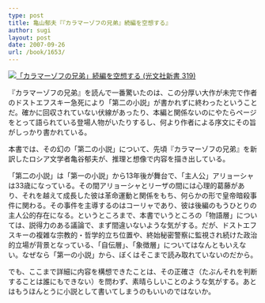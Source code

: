 ```yaml
---
type: post
title: 亀山郁夫『『カラマーゾフの兄弟』続編を空想する』
author: sugi
layout: post
date: 2007-09-26
url: /book/1653/
---
```

<a href="http://www.amazon.co.jp/exec/obidos/ASIN/4334034209/chezsugi-22/ref=nosim/" onclick="_gaq.push(['_trackEvent', 'outbound-article', 'http://www.amazon.co.jp/exec/obidos/ASIN/4334034209/chezsugi-22/ref=nosim/', '']);" name="amazletlink" target="_blank"><img src="http://i0.wp.com/ecx.images-amazon.com/images/I/31fbAuVKNlL.SL160.jpg?w=660" alt="「カラマーゾフの兄弟」続編を空想する (光文社新書 319)" class="alignleft" data-recalc-dims="1" /></a>

『カラマーゾフの兄弟』を読んで一番驚いたのは、この分厚い大作が未完で作者のドストエフスキー急死により「第二の小説」が書かれずに終わったということだ。確かに回収されていない伏線があったり、本編と関係ないのにやたらページをとって語られている登場人物がいたりするし、何より作者による序文にその旨がしっかり書かれている。

本書では、その幻の「第二の小説」について、先頃『カラマーゾフの兄弟』を新訳したロシア文学者亀谷郁夫が、推理と想像で内容を描き出している。

「第二の小説」は「第一の小説」から13年後が舞台で、「主人公」アリョーシャは33歳になっている。その間アリョーシャとリーザの間には心理的葛藤があり、それを越えて成長した彼は革命運動と関係をもち、何らかの形で皇帝暗殺事件に関わる。その事件を主導するのはコーリャであり、彼は後編のもうひとりの主人公的存在になる。というところまで、本書でいうところの「物語層」については、説得力のある議論で、まず間違いないような気がする。だが、ドストエフスキーの複雑な宗教的・哲学的立ち位置や、終始秘密警察に監視され続けた政治的立場が背景となっている、「自伝層」、「象徴層」についてはなんともいえない。なぜなら「第一の小説」から、ぼくはそこまで読み取れていないのだから。

でも、ここまで詳細に内容を構想できたことは、その正確さ（たぶんそれを判断することは誰にもできない）を問わず、素晴らしいことのような気がする。あとはもうほんとうに小説として書いてしまうのもいいのではないか。

